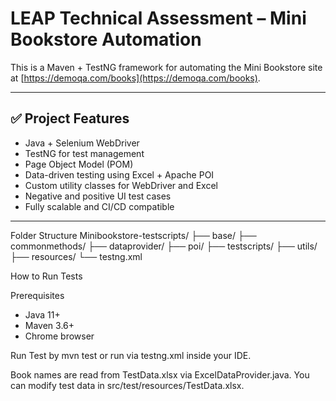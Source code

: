 # LEAP Technical Assessment – Mini Bookstore Automation

This is a Maven + TestNG framework for automating the Mini Bookstore site at [https://demoqa.com/books](https://demoqa.com/books).

---

## ✅ Project Features

- Java + Selenium WebDriver
- TestNG for test management
- Page Object Model (POM)
- Data-driven testing using Excel + Apache POI
- Custom utility classes for WebDriver and Excel
- Negative and positive UI test cases
- Fully scalable and CI/CD compatible

---

Folder Structure
Minibookstore-testscripts/
├── base/
├── commonmethods/
├── dataprovider/
├── poi/
├── testscripts/
├── utils/
├── resources/
└── testng.xml

How to Run Tests

Prerequisites
- Java 11+
- Maven 3.6+
- Chrome browser

Run Test by mvn test or run via testng.xml inside your IDE.

Book names are read from TestData.xlsx via ExcelDataProvider.java.
You can modify test data in src/test/resources/TestData.xlsx.
